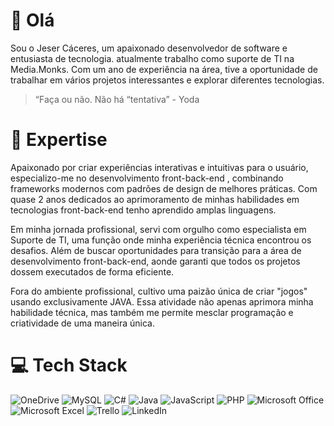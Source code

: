 # 👋 Olá
Sou o Jeser Cáceres, um apaixonado desenvolvedor de software e entusiasta de tecnologia.
atualmente trabalho como suporte de TI na Media.Monks. Com um ano de experiência na área, tive a oportunidade de trabalhar em vários projetos interessantes e explorar diferentes tecnologias.

> “Faça ou não. Não há “tentativa” - Yoda


# 🚀 Expertise
Apaixonado por criar experiências interativas e intuitivas para o usuário, especializo-me no desenvolvimento front-back-end , combinando frameworks modernos com padrões de design de melhores práticas. Com quase 2 anos dedicados ao aprimoramento de minhas habilidades em tecnologias front-back-end tenho aprendido amplas linguagens.

Em minha jornada profissional, servi com orgulho como especialista em Suporte de TI, uma função onde minha experiência técnica encontrou os desafios. Além de buscar oportunidades para transição para a área de desenvolvimento front-back-end, aonde garanti que todos os projetos dossem executados de forma eficiente.

Fora do ambiente profissional, cultivo uma paizão única de criar "jogos" usando exclusivamente JAVA. Essa atividade não apenas aprimora minha habilidade técnica, mas também me permite mesclar programação e criatividade de uma maneira única.

# 💻 Tech Stack

![OneDrive](https://img.shields.io/badge/OneDrive-0078D4.svg?style=for-the-badge&logo=microsoftonedrive&logoColor=white) ![MySQL](https://img.shields.io/badge/mysql-%2300f.svg?style=for-the-badge&logo=mysql&logoColor=white) ![C#](https://img.shields.io/badge/c%23-%23239120.svg?style=for-the-badge&logo=csharp&logoColor=white) ![Java](https://img.shields.io/badge/java-%23ED8B00.svg?style=for-the-badge&logo=openjdk&logoColor=white) ![JavaScript](https://img.shields.io/badge/javascript-%23323330.svg?style=for-the-badge&logo=javascript&logoColor=%23F7DF1E) ![PHP](https://img.shields.io/badge/php-%23777BB4.svg?style=for-the-badge&logo=php&logoColor=white) ![Microsoft Office](https://img.shields.io/badge/Microsoft_Office-D83B01?style=for-the-badge&logo=microsoft-office&logoColor=white) ![Microsoft Excel](https://img.shields.io/badge/Microsoft_Excel-217346?style=for-the-badge&logo=microsoft-excel&logoColor=white) ![Trello](https://img.shields.io/badge/Trello-%23026AA7.svg?style=for-the-badge&logo=Trello&logoColor=white)
![LinkedIn](https://img.shields.io/badge/linkedin-%230077B5.svg?style=for-the-badge&logo=linkedin&logoColor=white)
